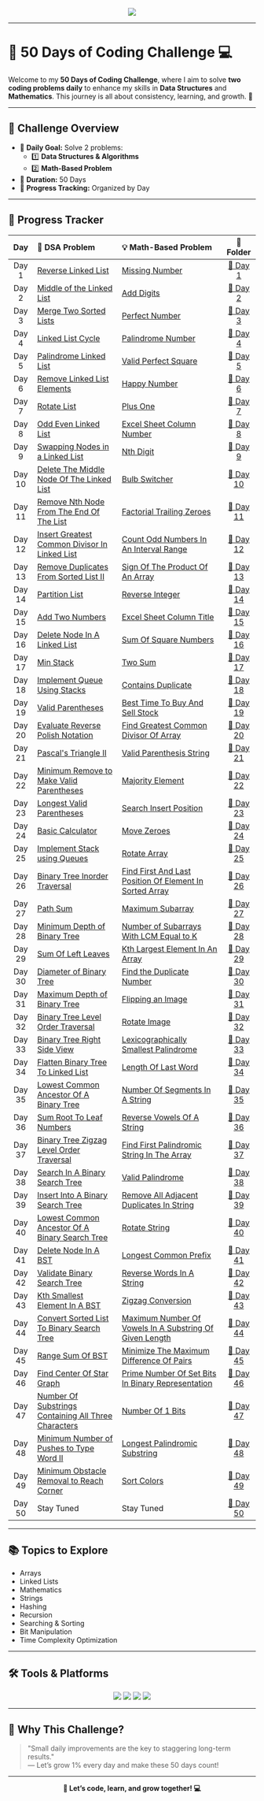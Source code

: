 <p align="center">
  <img src="https://readme-typing-svg.herokuapp.com?font=Fira+Code&size=25&duration=3000&pause=500&color=FF5733&center=true&vCenter=true&width=800&height=50&lines=🚀+50+Days+of+Coding+Challenge+🎯" />
</p>

---

# 🌟 50 Days of Coding Challenge 💻

Welcome to my **50 Days of Coding Challenge**, where I aim to solve **two coding problems daily** to enhance my skills in **Data Structures** and **Mathematics**. This journey is all about consistency, learning, and growth. 🚀

---

## 🎯 Challenge Overview

- 🧩 **Daily Goal:** Solve 2 problems:
  - 1️⃣ **Data Structures & Algorithms**
  - 2️⃣ **Math-Based Problem**
- 📅 **Duration:** 50 Days
- 📂 **Progress Tracking:** Organized by Day

---

## 📅 Progress Tracker

| Day  | 🧠 DSA Problem                | 💡 Math-Based Problem         | 📂 Folder       |
|:----:|:-----------------------------|:-----------------------------|:---------------:|
| Day 1 | [Reverse Linked List](https://leetcode.com/problems/reverse-linked-list/) | [Missing Number](https://leetcode.com/problems/missing-number/) | [📁 Day 1](./Day%201/) |
| Day 2 | [Middle of the Linked List](https://leetcode.com/problems/middle-of-the-linked-list/) | [Add Digits](https://leetcode.com/problems/add-digits/) | [📁 Day 2](./Day%202/) |
| Day 3 | [Merge Two Sorted Lists](https://leetcode.com/problems/merge-two-sorted-lists/) | [Perfect Number](https://leetcode.com/problems/perfect-number/) | [📁 Day 3](./Day%203/) |
| Day 4 | [Linked List Cycle](https://leetcode.com/problems/linked-list-cycle/) | [Palindrome Number](https://leetcode.com/problems/palindrome-number/) | [📁 Day 4](./Day%204/) |
| Day 5 | [Palindrome Linked List](https://leetcode.com/problems/linked-list-cycle/) | [Valid Perfect Square](https://leetcode.com/problems/valid-perfect-square/) | [📁 Day 5](./Day%205/)    |
| Day 6 | [Remove Linked List Elements](https://leetcode.com/problems/remove-linked-list-elements/)| [Happy Number](https://leetcode.com/problems/happy-number/) | [📁 Day 6](./Day%206/)    |
| Day 7 | [Rotate List](https://leetcode.com/problems/rotate-list/)| [Plus One](https://leetcode.com/problems/plus-one/) | [📁 Day 7](./Day%207/)    |
| Day 8 | [Odd Even Linked List](https://leetcode.com/problems/odd-even-linked-list/)| [Excel Sheet Column Number](https://leetcode.com/problems/excel-sheet-column-number/)| [📁 Day 8](./Day%208/)    |
| Day 9 | [Swapping Nodes in a Linked List](https://leetcode.com/problems/swapping-nodes-in-a-linked-list/)| [Nth Digit](https://leetcode.com/problems/nth-digit/)| [📁 Day 9](./Day%209/)    |
| Day 10 | [Delete The Middle Node Of The Linked List](https://leetcode.com/problems/delete-the-middle-node-of-a-linked-list/)|[Bulb Switcher](https://leetcode.com/problems/bulb-switcher/)| [📁 Day 10](./Day%2010/)   |
| Day 11 | [Remove Nth Node From The End Of The List](https://leetcode.com/problems/remove-nth-node-from-end-of-list/)|[Factorial Trailing Zeroes](https://leetcode.com/problems/factorial-trailing-zeroes/)| [📁 Day 11](./Day%2011/)   |
| Day 12 |[Insert Greatest Common Divisor In Linked List](https://leetcode.com/problems/insert-greatest-common-divisors-in-linked-list/)|[Count Odd Numbers In An Interval Range](https://leetcode.com/problems/count-odd-numbers-in-an-interval-range/)| [📁 Day 12](./Day%2012/)   |
| Day 13 |[Remove Duplicates From Sorted List II](https://leetcode.com/problems/remove-duplicates-from-sorted-list-ii/)|[Sign Of The Product Of An Array](https://leetcode.com/problems/sign-of-the-product-of-an-array/)| [📁 Day 13](./Day%2013/)   |
| Day 14 |[Partition List](https://leetcode.com/problems/partition-list/)|[Reverse Integer](https://leetcode.com/problems/reverse-integer/)| [📁 Day 14](./Day%2014/)   |
| Day 15 |[Add Two Numbers](https://leetcode.com/problems/add-two-numbers/)|[Excel Sheet Column Title](https://leetcode.com/problems/excel-sheet-column-title/)| [📁 Day 15](./Day%2015/)   |
| Day 16 |[Delete Node In A Linked List](https://leetcode.com/problems/delete-node-in-a-linked-list/)|[Sum Of Square Numbers](https://leetcode.com/problems/sum-of-square-numbers/)| [📁 Day 16](./Day%2016/)   |
| Day 17 |[Min Stack](https://leetcode.com/problems/min-stack/)|[Two Sum](https://leetcode.com/problems/two-sum/)| [📁 Day 17](./Day%2017/)   |
| Day 18 |[Implement Queue Using Stacks](https://leetcode.com/problems/implement-queue-using-stacks/)|[Contains Duplicate](https://leetcode.com/problems/contains-duplicate/)| [📁 Day 18](./Day%2018/)   |
| Day 19 |[Valid Parentheses](https://leetcode.com/problems/valid-parentheses/)|[Best Time To Buy And Sell Stock](https://leetcode.com/problems/best-time-to-buy-and-sell-stock/)| [📁 Day 19](./Day%2019/)   |
| Day 20 |[Evaluate Reverse Polish Notation](https://leetcode.com/problems/evaluate-reverse-polish-notation/)|[Find Greatest Common Divisor Of Array](https://leetcode.com/problems/find-greatest-common-divisor-of-array/)| [📁 Day 20](./Day%2020/)   |
| Day 21 |[Pascal's Triangle II](https://leetcode.com/problems/pascals-triangle-ii/)|[Valid Parenthesis String](https://leetcode.com/problems/valid-parenthesis-string/)| [📁 Day 21](./Day%2021/)   |
| Day 22 |[Minimum Remove to Make Valid Parentheses](https://leetcode.com/problems/minimum-remove-to-make-valid-parentheses/)|[Majority Element](https://leetcode.com/problems/majority-element/)| [📁 Day 22](./Day%2022/)   |
| Day 23 |[Longest Valid Parentheses](https://leetcode.com/problems/longest-valid-parentheses/)|[Search Insert Position](https://leetcode.com/problems/search-insert-position/)| [📁 Day 23](./Day%2023/)   |
| Day 24 |[Basic Calculator](https://leetcode.com/problems/basic-calculator/)|[Move Zeroes](https://leetcode.com/problems/move-zeroes/)| [📁 Day 24](./Day%2024/)   |
| Day 25 |[Implement Stack using Queues](https://leetcode.com/problems/implement-stack-using-queues/)|[Rotate Array](https://leetcode.com/problems/rotate-array/)| [📁 Day 25](./Day%2025/)   |
| Day 26 |[Binary Tree Inorder Traversal](https://leetcode.com/problems/binary-tree-inorder-traversal/)|[Find First And Last Position Of Element In Sorted Array](https://leetcode.com/problems/find-first-and-last-position-of-element-in-sorted-array/)| [📁 Day 26](./Day%2026/)   |
| Day 27 |[Path Sum](https://leetcode.com/problems/path-sum/)|[Maximum Subarray](https://leetcode.com/problems/maximum-subarray/)| [📁 Day 27](./Day%2027/)   |
| Day 28 |[Minimum Depth of Binary Tree](https://leetcode.com/problems/minimum-depth-of-binary-tree/)|[Number of Subarrays With LCM Equal to K](https://leetcode.com/problems/number-of-subarrays-with-lcm-equal-to-k/)| [📁 Day 28](./Day%2028/)   |
| Day 29 |[Sum Of Left Leaves](https://leetcode.com/problems/sum-of-left-leaves/)|[Kth Largest Element In An Array](https://leetcode.com/problems/kth-largest-element-in-an-array/)| [📁 Day 29](./Day%2029/)   |
| Day 30 |[Diameter of Binary Tree](https://leetcode.com/problems/diameter-of-binary-tree/)|[Find the Duplicate Number](https://leetcode.com/problems/find-the-duplicate-number/)| [📁 Day 30](./Day%2030/)   |
| Day 31 |[Maximum Depth of Binary Tree](https://leetcode.com/problems/maximum-depth-of-binary-tree/)|[Flipping an Image](https://leetcode.com/problems/flipping-an-image/)| [📁 Day 31](./Day%2031/)   |
| Day 32 |[Binary Tree Level Order Traversal](https://leetcode.com/problems/binary-tree-level-order-traversal/)|[Rotate Image](https://leetcode.com/problems/rotate-image/)| [📁 Day 32](./Day%2032/)   |
| Day 33 |[Binary Tree Right Side View](https://leetcode.com/problems/binary-tree-right-side-view/)|[Lexicographically Smallest Palindrome](https://leetcode.com/problems/lexicographically-smallest-palindrome/)| [📁 Day 33](./Day%2033/)   |
| Day 34 |[Flatten Binary Tree To Linked List](https://leetcode.com/problems/flatten-binary-tree-to-linked-list/)|[Length Of Last Word](https://leetcode.com/problems/length-of-last-word/)| [📁 Day 34](./Day%2034/)   |
| Day 35 |[Lowest Common Ancestor Of A Binary Tree](https://leetcode.com/problems/lowest-common-ancestor-of-a-binary-tree/)|[Number Of Segments In A String](https://leetcode.com/problems/number-of-segments-in-a-string/)| [📁 Day 35](./Day%2035/)   |
| Day 36 |[Sum Root To Leaf Numbers](https://leetcode.com/problems/sum-root-to-leaf-numbers/)|[Reverse Vowels Of A String](https://leetcode.com/problems/reverse-vowels-of-a-string/)| [📁 Day 36](./Day%2036/)   |
| Day 37 |[Binary Tree Zigzag Level Order Traversal](https://leetcode.com/problems/binary-tree-zigzag-level-order-traversal/)|[Find First Palindromic String In The Array](https://leetcode.com/problems/find-first-palindromic-string-in-the-array/)| [📁 Day 37](./Day%2037/)   |
| Day 38 |[Search In A Binary Search Tree](https://leetcode.com/problems/search-in-a-binary-search-tree/)|[Valid Palindrome](https://leetcode.com/problems/valid-palindrome/)| [📁 Day 38](./Day%2038/)   |
| Day 39 |[Insert Into A Binary Search Tree](https://leetcode.com/problems/insert-into-a-binary-search-tree/)|[Remove All Adjacent Duplicates In String](https://leetcode.com/problems/remove-all-adjacent-duplicates-in-string/)| [📁 Day 39](./Day%2039/)   |
| Day 40 |[Lowest Common Ancestor Of A Binary Search Tree](https://leetcode.com/problems/lowest-common-ancestor-of-a-binary-search-tree/)|[Rotate String](https://leetcode.com/problems/rotate-string/)| [📁 Day 40](./Day%2040/)   |
| Day 41 |[Delete Node In A BST](https://leetcode.com/problems/delete-node-in-a-bst/)|[Longest Common Prefix](https://leetcode.com/problems/longest-common-prefix/)| [📁 Day 41](./Day%2041/)   |
| Day 42 |[Validate Binary Search Tree](https://leetcode.com/problems/validate-binary-search-tree/)|[Reverse Words In A String](https://leetcode.com/problems/reverse-words-in-a-string/)| [📁 Day 42](./Day%2042/)   |
| Day 43 |[Kth Smallest Element In A BST](https://leetcode.com/problems/kth-smallest-element-in-a-bst/)|[Zigzag Conversion](https://leetcode.com/problems/zigzag-conversion/)| [📁 Day 43](./Day%2043/)   |
| Day 44 |[Convert Sorted List To Binary Search Tree](https://leetcode.com/problems/convert-sorted-list-to-binary-search-tree/)|[Maximum Number Of Vowels In A Substring Of Given Length](https://leetcode.com/problems/maximum-number-of-vowels-in-a-substring-of-given-length/)| [📁 Day 44](./Day%2044/)   |
| Day 45 |[Range Sum Of BST](https://leetcode.com/problems/range-sum-of-bst/)|[Minimize The Maximum Difference Of Pairs](https://leetcode.com/problems/minimize-the-maximum-difference-of-pairs/)| [📁 Day 45](./Day%2045/)   |
| Day 46 |[Find Center Of Star Graph](https://leetcode.com/problems/find-center-of-star-graph/)|[Prime Number Of Set Bits In Binary Representation](https://leetcode.com/problems/prime-number-of-set-bits-in-binary-representation/)| [📁 Day 46](./Day%2046/)   |
| Day 47 |[Number Of Substrings Containing All Three Characters](https://leetcode.com/problems/number-of-substrings-containing-all-three-characters/)|[Number Of 1 Bits](https://leetcode.com/problems/number-of-1-bits/)| [📁 Day 47](./Day%2047/)   |
| Day 48 |[Minimum Number of Pushes to Type Word II](https://leetcode.com/problems/minimum-number-of-pushes-to-type-word-ii/)|[Longest Palindromic Substring](https://leetcode.com/problems/longest-palindromic-substring/)| [📁 Day 48](./Day%2048/)   |
| Day 49 |[Minimum Obstacle Removal to Reach Corner](https://leetcode.com/problems/minimum-obstacle-removal-to-reach-corner/)|[Sort Colors](https://leetcode.com/problems/sort-colors/)| [📁 Day 49](./Day%2049/)   |
| Day 50 | Stay Tuned                | Stay Tuned                   | [📁 Day 50]()   |

---

## 📚 Topics to Explore

- Arrays  
- Linked Lists  
- Mathematics  
- Strings  
- Hashing  
- Recursion  
- Searching & Sorting  
- Bit Manipulation  
- Time Complexity Optimization  

---

## 🛠️ Tools & Platforms

<p align="center">
  <img src="https://img.shields.io/badge/-C++-00599C?style=for-the-badge&logo=c%2b%2b&logoColor=white" />
  <img src="https://img.shields.io/badge/-LeetCode-FFA116?style=for-the-badge&logo=leetcode&logoColor=black" />
  <img src="https://img.shields.io/badge/-GitHub-black?style=for-the-badge&logo=github&logoColor=white" />
  <img src="https://img.shields.io/badge/-VSCode-007ACC?style=for-the-badge&logo=visual-studio-code&logoColor=white" />
</p>

---

## 🌟 Why This Challenge?

> "Small daily improvements are the key to staggering long-term results."  
> — Let’s grow 1% every day and make these 50 days count!

---

<p align="center">
  <strong>💪 Let’s code, learn, and grow together! 💻</strong>
</p>
